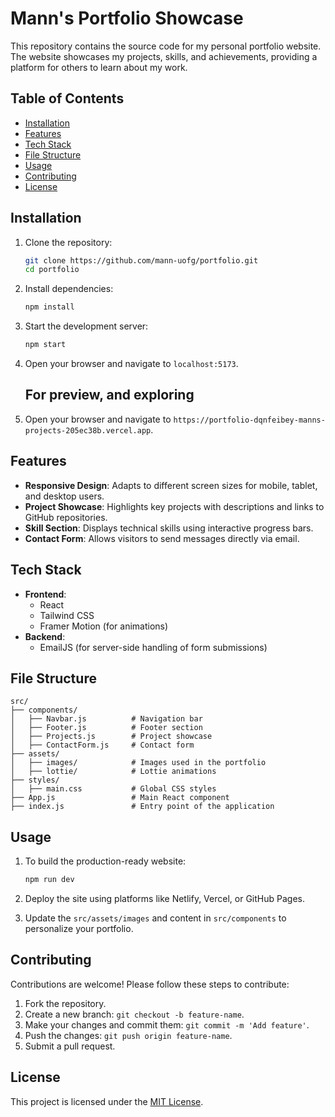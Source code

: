 # Mann's Portfolio Showcase

This repository contains the source code for my personal portfolio website. The website showcases my projects, skills, and achievements, providing a platform for others to learn about my work.

## Table of Contents

- [Installation](#installation)
- [Features](#features)
- [Tech Stack](#tech-stack)
- [File Structure](#file-structure)
- [Usage](#usage)
- [Contributing](#contributing)
- [License](#license)

## Installation

1. Clone the repository:
   ```bash
   git clone https://github.com/mann-uofg/portfolio.git
   cd portfolio
   ```

2. Install dependencies:
   ```bash
   npm install
   ```

3. Start the development server:
   ```bash
   npm start
   ```
4. Open your browser and navigate to `localhost:5173`.

   ## For preview, and exploring

1. Open your browser and navigate to `https://portfolio-dqnfeibey-manns-projects-205ec38b.vercel.app`.

## Features

- **Responsive Design**: Adapts to different screen sizes for mobile, tablet, and desktop users.
- **Project Showcase**: Highlights key projects with descriptions and links to GitHub repositories.
- **Skill Section**: Displays technical skills using interactive progress bars.
- **Contact Form**: Allows visitors to send messages directly via email.

## Tech Stack

- **Frontend**:
  - React
  - Tailwind CSS
  - Framer Motion (for animations)
- **Backend**:
  - EmailJS (for server-side handling of form submissions)

## File Structure

```plaintext
src/
├── components/
│   ├── Navbar.js          # Navigation bar
│   ├── Footer.js          # Footer section
│   ├── Projects.js        # Project showcase
│   ├── ContactForm.js     # Contact form
├── assets/
│   ├── images/            # Images used in the portfolio
│   ├── lottie/            # Lottie animations
├── styles/
│   ├── main.css           # Global CSS styles
├── App.js                 # Main React component
├── index.js               # Entry point of the application
```

## Usage

1. To build the production-ready website:
   ```bash
   npm run dev
   ```

2. Deploy the site using platforms like Netlify, Vercel, or GitHub Pages.

3. Update the `src/assets/images` and content in `src/components` to personalize your portfolio.

## Contributing

Contributions are welcome! Please follow these steps to contribute:
1. Fork the repository.
2. Create a new branch: `git checkout -b feature-name`.
3. Make your changes and commit them: `git commit -m 'Add feature'`.
4. Push the changes: `git push origin feature-name`.
5. Submit a pull request.

## License

This project is licensed under the [MIT License](LICENSE).
